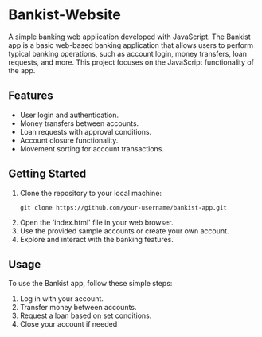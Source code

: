 # Bankist-Website

A simple banking web application developed with JavaScript.
The Bankist app is a basic web-based banking application that allows users to perform typical banking operations, such as account login, money transfers, loan requests, and more. This project focuses on the JavaScript functionality of the app.

## Features

- User login and authentication.
- Money transfers between accounts.
- Loan requests with approval conditions.
- Account closure functionality.
- Movement sorting for account transactions.

## Getting Started

1. Clone the repository to your local machine:
   ```shell
   git clone https://github.com/your-username/bankist-app.git
2. Open the 'index.html' file in your web browser.
3. Use the provided sample accounts or create your own account.
4. Explore and interact with the banking features.

## Usage

To use the Bankist app, follow these simple steps:
1. Log in with your account.
2. Transfer money between accounts.
3. Request a loan based on set conditions.
4. Close your account if needed
